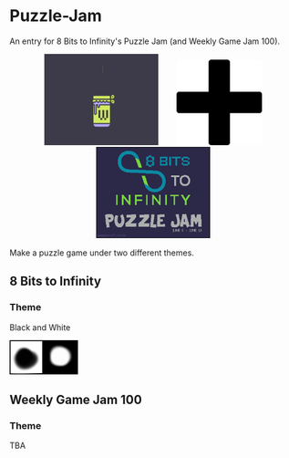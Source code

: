 # Puzzle-Jam
An entry for 8 Bits to Infinity's Puzzle Jam (and Weekly Game Jam 100).

<p align="center">
<img width="200" height="160" hspace="16" src="WeeklyGameJam.gif"><img width="150" height="150" hspace="16" src="plus-sign.jpeg"><img width="200" height="160" hspace="16" src="PuzzleJam.gif">
</p>

Make a puzzle game under two different themes.

## 8 Bits to Infinity

### Theme

Black and White

![Black and White](https://github.com/Raccoon-JS/Puzzle-Jam/blob/master/black-and-white.png)

## Weekly Game Jam 100

### Theme

TBA 
